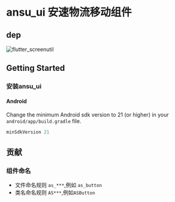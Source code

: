 # ansu_ui 安速物流移动组件

## dep

![flutter_screenutil](https://img.shields.io/badge/flutter__screenutil-3.2.0-brightgreen)

## Getting Started

### 安装ansu_ui

#### Android

Change the minimum Android sdk version to 21 (or higher) in your `android/app/build.gradle` file.

```gradle
minSdkVersion 21
```

## 贡献

### 组件命名

* 文件命名规则 `as_***`,例如 `as_button`
* 类名命名规则 `AS***`,例如`ASButton`
